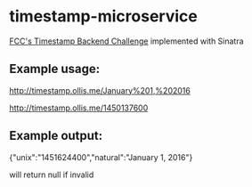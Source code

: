 # timestamp-microservice
[FCC's Timestamp Backend Challenge](https://www.freecodecamp.com/challenges/timestamp-microservice) implemented with Sinatra

## Example usage:
http://timestamp.ollis.me/January%201,%202016 

http://timestamp.ollis.me/1450137600

## Example output:
{"unix":"1451624400","natural":"January 1, 2016"}

will return null if invalid
